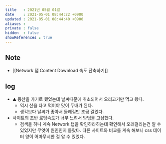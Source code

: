 ```yaml
---
title   : 2021년 05월 01일
date    : 2021-05-01 08:44:22 +0900
updated : 2021-05-01 08:44:40 +0900
aliases : 
private : false
hidden  : false
showReferences : true
---
```

## Note
- [[Network 탭 Content Download 속도 단축하기]]

## log
- ⛰ 등산을 가기로 했었는데 날씨때문에 취소되어서 오리고기만 먹고 왔다.  
  - 역시 산을 타고 먹어야 맛이 두배가 된다.  
  - 생각보다 날씨가 좋아서 둘레길만 조금 걸었다.  
- 사이트의 초반 로딩속도가 너무 느려서 방법을 고심했다.  
  - 검색을 하니 계속 Network 탭을 확인하라하는데 확인해서 오래걸리는건 알 수 있었지만 무엇이 원인인지 몰랐다. 다른 사이트와 비교를 계속 해보니 css 데이터 양이 어마무시한 걸 알 수 있었다.  